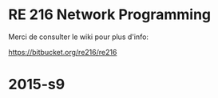 # RE 216 Network Programming #

Merci de consulter le wiki pour plus d'info:

https://bitbucket.org/re216/re216
# 2015-s9
